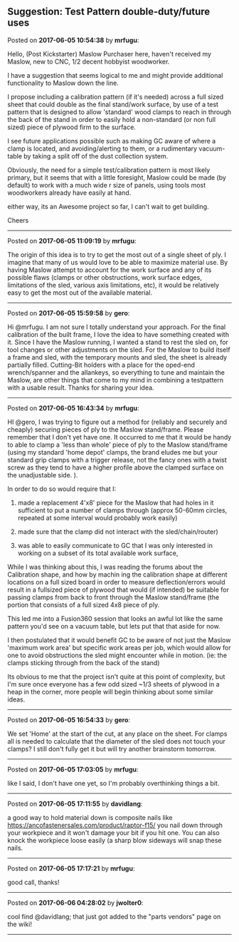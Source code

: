 ## Suggestion: Test Pattern double-duty/future uses
Posted on **2017-06-05 10:54:38** by **mrfugu**:

Hello, (Post Kickstarter) Maslow Purchaser here, haven't received my Maslow, new to CNC, 1/2 decent hobbyist woodworker.  

I have a suggestion that seems logical to me and might provide additional functionality to Maslow down the line. 

I propose including a calibration pattern (if it's needed) across a full sized sheet that could double as the final stand/work surface,  by use of a test pattern that is designed to allow 'standard' wood clamps to reach in through the back of the stand in order to easily hold a non-standard (or non full sized) piece of plywood firm to the surface. 

I see future applications possible such as making GC aware of where a clamp is located, and avoiding/alerting to them, or a rudimentary vacuum-table by taking a split off of the dust collection system. 

Obviously, the need for a simple test/calibration pattern is most likely primary, but it seems that with a little foresight, Maslow could be made (by default) to work with a much wide r size of panels, using tools most woodworkers already have easily at hand.

either way, its an Awesome project so far, I can't wait to get building. 

Cheers

---

Posted on **2017-06-05 11:09:19** by **mrfugu**:

The origin of this idea is to try to get the most out of a single sheet of ply. I imagine that many of us would love to be able to maximize material use. By having Maslow attempt to account for the work surface and any of its possible flaws (clamps or other obstructions, work surface edges, limitations of the sled, various axis limitations, etc), it would be relatively easy to get the most out of the available material.

---

Posted on **2017-06-05 15:59:58** by **gero**:

Hi @mrfugu. I am not sure I totally understand your approach. For the final calibration of the built frame, I love the idea to have something created with it. Since I have the Maslow running, I wanted a stand to rest the sled on, for tool changes or other adjustments on the sled. For the Maslow to build itself a frame and sled, with the temporary mounts and sled, the sheet is already partially filled.
Cutting-Bit holders with a place for the oped-end wrench/spanner and the allankeys, so everything to tune and maintain the Maslow, are other things that come to my mind in combining a testpattern with a usable result. Thanks for sharing your idea.

---

Posted on **2017-06-05 16:43:34** by **mrfugu**:

HI @gero, I was trying to figure out a method for (reliably and securely and cheaply) securing pieces of ply to the Maslow stand/frame. Please remember that I don't yet have one. It occurred to me that it would be handy to able to clamp a 'less than whole' piece of ply to the Maslow stand/frame (using my standard 'home depot' clamps, the brand eludes me but your standard grip clamps with a trigger release, not the fancy ones with a twist screw as they tend to have a higher profile above the clamped surface on the unadjustable side. ). 

In order to do so would require that I: 

1) made a replacement 4'x8' piece for the Maslow that had holes in it sufficient to put a number of clamps through (approx 50-60mm circles, repeated at some interval would probably work easily)

2) made sure that the clamp did not interact with the sled/chain/router)

3) was able to easily communicate to GC that I was only interested in working on a subset of its total available work surface, 

While I was thinking about this, I was reading the forums about the Calibration shape, and how by machin ing the calibration shape at different locations on a full sized board in order to measure deflection/errors would  result in a fullsized piece of plywood that would (if intended) be suitable for passing clamps from back to front through the Maslow stand/frame (the portion that consists of a full sized 4x8 piece of ply. 

This led me into a Fusion360  session that looks an awful lot like the same pattern you'd see on a vacuum table, but lets put that that aside for now. 

I then postulated that it would benefit GC to be aware of not just the Maslow 'maximum work area' but specific work areas per job, which would allow for one to avoid obstructions the sled might encounter while in motion. (ie: the clamps sticking through from the back of the stand)

Its obvious to me that the project isn't quite at this point of complexity, but I'm sure once everyone has a few odd sized ~1/3 sheets of plywood in a heap in the corner, more people will begin thinking about some similar ideas.

---

Posted on **2017-06-05 16:54:33** by **gero**:

We set 'Home' at the start of the cut, at any place on the sheet. For clamps all is needed to calculate that the diameter of the sled does not touch your clamps? I still don't fully get it but will try another brainstorm tomorrow.

---

Posted on **2017-06-05 17:03:05** by **mrfugu**:

like I said, I don't have one yet, so I'm probably overthinking things a bit.

---

Posted on **2017-06-05 17:11:55** by **davidlang**:

a good way to hold material down is composite nails like https://ancofastenersales.com/product/raptor-f15/ you nail down through your workpiece and it won't damage your bit if you hit one. You can also knock the workpiece loose easily (a sharp blow sideways will snap these nails.

---

Posted on **2017-06-05 17:17:21** by **mrfugu**:

good call, thanks!

---

Posted on **2017-06-06 04:28:02** by **jwolter0**:

cool find @davidlang; that just got added to the "parts vendors" page on the wiki!

---

